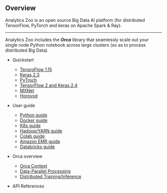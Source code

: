 ## Overview

Analytics Zoo is an open source Big Data AI platform (for distributed TensorFlow, PyTorch and keras on Apache Spark & Ray).

---

Analytics Zoo includes the ***Orca*** library that seamlessly scale out your single node Python notebook across large clusters (so as to process distributed Big Data).

- Quickstart
  - [TensroFlow 1.15](https://github.com/intel-analytics/analytics-zoo/blob/master/docs/docs/Orca/orca-tf-quickstart.md) 
  - [Keras 2.3](https://github.com/intel-analytics/analytics-zoo/blob/master/docs/docs/Orca/orca-keras-quickstart.md) 
  - [PyTroch](https://github.com/intel-analytics/analytics-zoo/blob/master/docs/docs/Orca/orca-pytorch-quickstart.md) 
  - [TensorFlow 2 and Keras 2.4](https://analytics-zoo.github.io/master/) 
  - [MXNet](https://analytics-zoo.github.io/master/)
  - [Horovod](https://analytics-zoo.github.io/master/) 
 
- User guide
  - [Python guide](https://analytics-zoo.github.io/master/) 
  - [Docker  guide](https://analytics-zoo.github.io/master/) 
  - [K8s guide](https://analytics-zoo.github.io/master/) 
  - [Hadoop/YARN guide](https://analytics-zoo.github.io/master/) 
  - [Colab guide](https://analytics-zoo.github.io/master/) 
  - [Amazon EMR guide](https://analytics-zoo.github.io/master/) 
  - [Databricks guide](https://analytics-zoo.github.io/master/) 

- Orca overview
  - [Orca Context](https://github.com/intel-analytics/analytics-zoo/blob/master/docs/docs/Orca/orca-context.md) 
  - [Data-Parallel Processing](https://github.com/intel-analytics/analytics-zoo/blob/master/docs/docs/Orca/data-parallel-processing.md) 
  - [Distributed Training/Inference](https://github.com/intel-analytics/analytics-zoo/blob/master/docs/docs/Orca/distributed-training-inference.md) 

- API References


